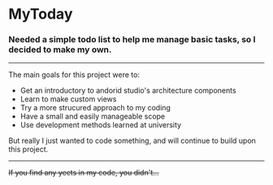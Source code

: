 # MyToday
### Needed a simple todo list to help me manage basic tasks, so I decided to make my own.
---
The main goals for this project were to:
* Get an introductory to andorid studio's architecture components 
* Learn to make custom views
* Try a more strucured approach to my coding
* Have a small and easily manageable scope
* Use development methods learned at university

But really I just wanted to code something, and will continue to build upon this project.

---

~~If you find any yeets in my code, you didn't...~~
